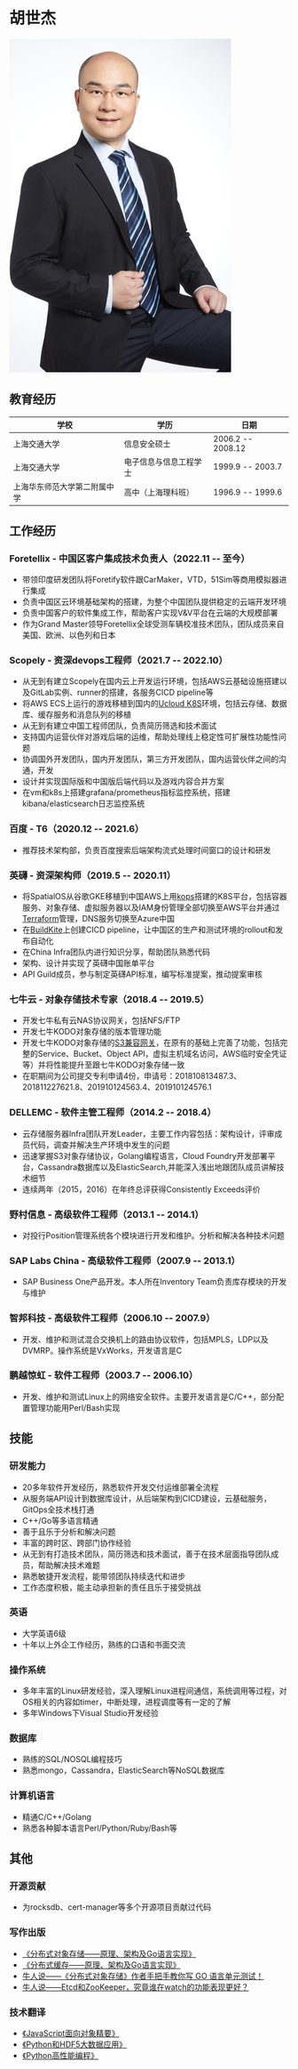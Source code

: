 # 胡世杰

![胡世杰](https://raw.githubusercontent.com/stuarthu/resume/master/resource/hsj.jpg)

## 教育经历

| 学校 | 学历 | 日期 |
| ------ | ------ | ------ |
| 上海交通大学 | 信息安全硕士 | 2006.2 -- 2008.12 |
| 上海交通大学 | 电子信息与信息工程学士 | 1999.9 -- 2003.7 |
| 上海华东师范大学第二附属中学 | 高中（上海理科班） | 1996.9 -- 1999.6 |

## 工作经历

### Foretellix - 中国区客户集成技术负责人（2022.11 -- 至今）
* 带领印度研发团队将Foretify软件跟CarMaker，VTD，51Sim等商用模拟器进行集成
* 负责中国区云环境基础架构的搭建，为整个中国团队提供稳定的云端开发环境
* 负责中国客户的软件集成工作，帮助客户实现V&V平台在云端的大规模部署
* 作为Grand Master领导Foretellix全球受测车辆校准技术团队，团队成员来自美国、欧洲、以色列和日本

### Scopely - 资深devops工程师（2021.7 -- 2022.10）
* 从无到有建立Scopely在国内云上开发运行环境，包括AWS云基础设施搭建以及GitLab实例、runner的搭建，各服务CICD pipeline等
* 将AWS ECS上运行的游戏移植到国内的[Ucloud K8S](https://www.ucloud.cn)环境，包括云存储、数据库、缓存服务和消息队列的移植
* 从无到有建立中国工程师团队，负责简历筛选和技术面试
* 支持国内运营伙伴对游戏后端的运维，帮助处理线上稳定性可扩展性功能性问题
* 协调国外开发团队，国内开发团队，第三方开发团队，国内运营伙伴之间的沟通，开发
* 设计并实现国际版和中国版后端代码以及游戏内容合并方案
* 在vm和k8s上搭建grafana/prometheus指标监控系统，搭建kibana/elasticsearch日志监控系统

### 百度 - T6（2020.12 -- 2021.6）
* 推荐技术架构部，负责百度搜索后端架构流式处理时间窗口的设计和研发

### 英礴 - 资深架构师（2019.5 -- 2020.11）
* 将SpatialOS从谷歌GKE移植到中国AWS上用[kops](https://github.com/kubernetes/kops)搭建的K8S平台，包括容器服务、对象存储、虚拟服务器以及IAM身份管理全部切换至AWS平台并通过[Terraform](https://www.terraform.io)管理，DNS服务切换至Azure中国
* 在[BuildKite](https://buildkite.com)上创建CICD pipeline，让中国区的生产和测试环境的rollout和发布自动化
* 在China Infra团队内进行知识分享，帮助团队熟悉代码
* 架构、设计并实现了英礴中国账单平台
* API Guild成员，参与制定英礴API标准，编写标准提案，推动提案审核

### 七牛云 - 对象存储技术专家（2018.4 -- 2019.5）
* 开发七牛私有云NAS协议网关，包括NFS/FTP
* 开发七牛KODO对象存储的版本管理功能
* 开发七牛KODO对象存储的[S3兼容网关](https://developer.qiniu.com/kodo/manual/4088/s3-access-domainname)，在原有的基础上完善了功能，包括完整的Service、Bucket、Object API，虚拟主机域名访问，AWS临时安全凭证等）并将性能提升至跟七牛KODO对象存储一致
* 在职期间为公司提交专利申请4份，申请号：201810813487.3、201811227621.8、201910124563.4、201910124576.1

### DELLEMC - 软件主管工程师（2014.2 -- 2018.4）
* 云存储服务器Infra团队开发Leader，主要工作内容包括：架构设计，评审成员代码，调查并解决生产环境中发生的问题
* 迅速掌握S3对象存储协议，Golang编程语言，Cloud Foundry开发部署平台，Cassandra数据库以及ElasticSearch,并能深入浅出地跟团队成员讲解技术细节
* 连续两年（2015，2016）在年终总评获得Consistently Exceeds评价

### 野村信息 - 高级软件工程师（2013.1 -- 2014.1）
* 对投行Position管理系统各个模块进行开发和维护。分析和解决各种技术问题

### SAP Labs China - 高级软件工程师（2007.9 -- 2013.1）
* SAP Business One产品开发。本人所在Inventory Team负责库存模块的开发与维护

### 智邦科技 - 高级软件工程师（2006.10 -- 2007.9）
* 开发、维护和测试混合交换机上的路由协议软件，包括MPLS，LDP以及DVMRP。操作系统是VxWorks，开发语言是C

### 鹏越惊虹 - 软件工程师（2003.7 -- 2006.10）
* 开发、维护和测试Linux上的网络安全软件。主要开发语言是C/C++，部分配置管理功能用Perl/Bash实现

## 技能

### 研发能力
* 20多年软件开发经历，熟悉软件开发交付运维部署全流程
* 从服务端API设计到数据库设计，从后端架构到CICD建设，云基础服务，GitOps全技术栈打通
* C++/Go等多语言精通
* 善于且乐于分析和解决问题
* 丰富的跨时区、跨部门协作经验
* 从无到有打造技术团队，简历筛选和技术面试，善于在技术层面指导团队成员，帮助解决技术难题
* 熟悉敏捷开发流程，能带领团队持续迭代和进步
* 工作态度积极，能主动承担新的责任且乐于接受挑战

### 英语
* 大学英语6级
* 十年以上外企工作经历，熟练的口语和书面交流

### 操作系统
* 多年丰富的Linux研发经验，深入理解Linux进程间通信，系统调用等过程，对OS相关的内容如timer，中断处理，进程调度等有一定的了解
* 多年Windows下Visual Studio开发经验

### 数据库
* 熟练的SQL/NOSQL编程技巧
* 熟悉mongo，Cassandra，ElasticSearch等NoSQL数据库

### 计算机语言
* 精通C/C++/Golang
* 熟悉各种脚本语言Perl/Python/Ruby/Bash等

## 其他

### 开源贡献
* 为rocksdb、cert-manager等多个开源项目贡献过代码

### 写作出版
* [《分布式对象存储——原理、架构及Go语言实现》](https://item.jd.com/28747872962.html)
* [《分布式缓存——原理、架构及Go语言实现》](https://item.jd.com/37946645240.html)
* [牛人说——《分布式对象存储》作者手把手教你写 GO 语言单元测试！](https://mp.weixin.qq.com/s?__biz=MjM5NzAwNDI4Mg==&mid=2652196413&idx=1&sn=49d1a46b5eb2e618ff806e86cf306fe0&chksm=bd0178a88a76f1be0b8f32277826ca7238129d0202ffc1f0d38d54cf159faf02b9ae0068e368&scene=0&key=89d12b870c1b66b5ec43e88c0faf319b337a93be60e7c8c5df07f638b88bd261fcb6d999ba21f36f05ac827acc7eac692cc646d49f8ace1b4f97a83f74afbb2b4f3ed084dd670e72acf9e4f297e0d1ad&ascene=1&uin=MjEzNDk3NjI2MQ%3D%3D&devicetype=Windows+10&version=62060739&lang=zh_CN&pass_ticket=PseL9vQ%2FvE%2FIyMdO6JNVhkQskGYFgovcHIXJMyAXAw74%2FM%2FpWFIAT%2FyjUo31BACt)
* [牛人说——Etcd和ZooKeeper，究竟谁在watch的功能表现更好？](https://mp.weixin.qq.com/s?__biz=MjM5NzAwNDI4Mg==&mid=2652196648&idx=1&sn=aa43f22f40530ddb98d57d46be62e8f5&chksm=bd0179bd8a76f0ab6f293b33c7835b62171c022dc1142954a0de672916de7e2c88ccb5207364&scene=0&xtrack=1&key=ea0a47f5b68e2b15fcecaa76021ff7af63d7f87a40c59c8dbd036bc83feb60d8983af49b3cd4610202efc59db73494237dd4b45007263ef367a22d419726eb227a616ca2c0adae9ec440124531dfa727&ascene=1&uin=MjEzNDk3NjI2MQ%3D%3D&devicetype=Windows+10&version=62060739&lang=zh_CN&pass_ticket=lngljQjNHjaKs%2BN7P5RV8mDTDd5mXv%2BxcLvdr44y8pkX99xXecsXoIuwxruiGNa7)

### 技术翻译
* [《JavaScript面向对象精要》](https://item.jd.com/11667775.html)
* [《Python和HDF5大数据应用》](https://item.jd.com/10075781721361.html)
* [《Python高性能编程》](https://item.jd.com/10054191907494.html)
